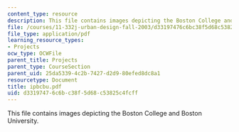 ```yaml
---
content_type: resource
description: This file contains images depicting the Boston College and Boston University.
file: /courses/11-332j-urban-design-fall-2003/d33197476c6bc38f5d68c53825c4fcff_ipbcbu.pdf
file_type: application/pdf
learning_resource_types:
- Projects
ocw_type: OCWFile
parent_title: Projects
parent_type: CourseSection
parent_uid: 25da5339-4c2b-7427-d2d9-80efed8dc8a1
resourcetype: Document
title: ipbcbu.pdf
uid: d3319747-6c6b-c38f-5d68-c53825c4fcff
---
```

This file contains images depicting the Boston College and Boston University.

